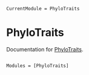 ```@meta
CurrentModule = PhyloTraits
```

# PhyloTraits

Documentation for [PhyloTraits](https://github.com/JuliaPhylo/PhyloTraits.jl).

```@index
```

```@autodocs
Modules = [PhyloTraits]
```
